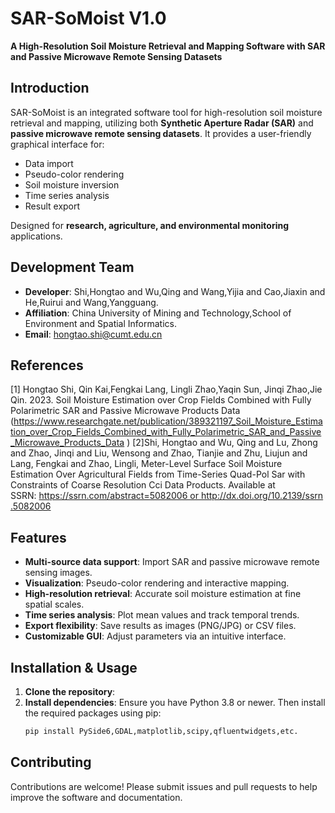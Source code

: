 # SAR-SoMoist V1.0  
**A High-Resolution Soil Moisture Retrieval and Mapping Software with SAR and Passive Microwave Remote Sensing Datasets**  

## Introduction  
SAR-SoMoist is an integrated software tool for high-resolution soil moisture retrieval and mapping, utilizing both **Synthetic Aperture Radar (SAR)** and **passive microwave remote sensing datasets**. It provides a user-friendly graphical interface for:  
- Data import  
- Pseudo-color rendering  
- Soil moisture inversion  
- Time series analysis  
- Result export  

Designed for **research, agriculture, and environmental monitoring** applications.

## Development Team
- **Developer**: Shi,Hongtao and Wu,Qing and Wang,Yijia and Cao,Jiaxin and He,Ruirui and Wang,Yangguang.
- **Affiliation**: China University of Mining and Technology,School of Environment and Spatial Informatics.
- **Email**: hongtao.shi@cumt.edu.cn

## References
[1] Hongtao Shi, Qin Kai,Fengkai Lang, Lingli Zhao,Yaqin Sun, Jinqi Zhao,Jie Qin. 2023. Soil Moisture Estimation over Crop Fields Combined with Fully Polarimetric SAR and Passive Microwave Products Data (https://www.researchgate.net/publication/389321197_Soil_Moisture_Estimation_over_Crop_Fields_Combined_with_Fully_Polarimetric_SAR_and_Passive_Microwave_Products_Data )
[2]Shi, Hongtao and Wu, Qing and Lu, Zhong and Zhao, Jinqi and Liu, Wensong and Zhao, Tianjie and Zhu, Liujun and Lang, Fengkai and Zhao, Lingli, Meter-Level Surface Soil Moisture Estimation Over Agricultural Fields from Time-Series Quad-Pol Sar with Constraints of Coarse Resolution Cci Data Products. Available at SSRN: https://ssrn.com/abstract=5082006 or http://dx.doi.org/10.2139/ssrn.5082006
## Features  
- **Multi-source data support**: Import SAR and passive microwave remote sensing images.  
- **Visualization**: Pseudo-color rendering and interactive mapping.  
- **High-resolution retrieval**: Accurate soil moisture estimation at fine spatial scales.  
- **Time series analysis**: Plot mean values and track temporal trends.  
- **Export flexibility**: Save results as images (PNG/JPG) or CSV files.  
- **Customizable GUI**: Adjust parameters via an intuitive interface.  

## Installation & Usage  
1. **Clone the repository**:
2. **Install dependencies**:
   Ensure you have Python 3.8 or newer. Then install the required packages using pip:
   ```bash
   pip install PySide6,GDAL,matplotlib,scipy,qfluentwidgets,etc.
   ```
   
## Contributing
Contributions are welcome! Please submit issues and pull requests to help improve the software and documentation.
